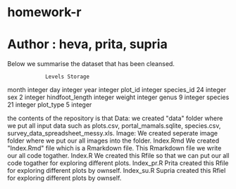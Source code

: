 # homework-r
# Author : heva, prita, supria

Below we summarise the dataset that has been cleansed.

                Levels Storage
month                  integer
day                    integer
year                   integer
plot_id                integer
species_id          24 integer
sex                  2 integer
hindfoot_length        integer
weight                 integer
genus                9 integer
species             21 integer
plot_type            5 integer

the contents of the repository is that 
Data: 
we created "data" folder where we put all input data such as plots.csv, portal_mamals.sqlite, species.csv, survey_data_spreadsheet_messy.xls.
Image:
We created seperate image folder where we put our all images into the folder.
Index.Rmd
We created "Index.Rmd" file which is a Rmarkdown file. This Rmarkdown file we write our all code togather.
Index.R
We created this Rfile so that we can put our all code togather for exploring different plots.
Index_pr.R
Prita created this Rfile for exploring different plots by ownself.
Index_su.R
Supria created this Rfiel for exploring different plots by ownself.